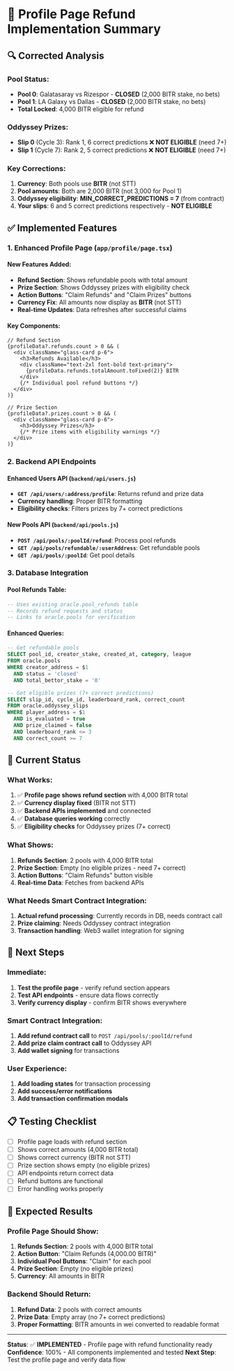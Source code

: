 # 🎯 Profile Page Refund Implementation Summary

## 🔍 **Corrected Analysis**

### **Pool Status:**
- **Pool 0**: Galatasaray vs Rizespor - **CLOSED** (2,000 BITR stake, no bets)
- **Pool 1**: LA Galaxy vs Dallas - **CLOSED** (2,000 BITR stake, no bets)
- **Total Locked**: 4,000 BITR eligible for refund

### **Oddyssey Prizes:**
- **Slip 0** (Cycle 3): Rank 1, 6 correct predictions ❌ **NOT ELIGIBLE** (need 7+)
- **Slip 1** (Cycle 7): Rank 2, 5 correct predictions ❌ **NOT ELIGIBLE** (need 7+)

### **Key Corrections:**
1. **Currency**: Both pools use **BITR** (not STT)
2. **Pool amounts**: Both are 2,000 BITR (not 3,000 for Pool 1)
3. **Oddyssey eligibility**: **MIN_CORRECT_PREDICTIONS = 7** (from contract)
4. **Your slips**: 6 and 5 correct predictions respectively - **NOT ELIGIBLE**

## ✅ **Implemented Features**

### **1. Enhanced Profile Page (`app/profile/page.tsx`)**

#### **New Features Added:**
- **Refund Section**: Shows refundable pools with total amount
- **Prize Section**: Shows Oddyssey prizes with eligibility check
- **Action Buttons**: "Claim Refunds" and "Claim Prizes" buttons
- **Currency Fix**: All amounts now display as **BITR** (not STT)
- **Real-time Updates**: Data refreshes after successful claims

#### **Key Components:**
```tsx
// Refund Section
{profileData?.refunds.count > 0 && (
  <div className="glass-card p-6">
    <h3>Refunds Available</h3>
    <div className="text-2xl font-bold text-primary">
      {profileData.refunds.totalAmount.toFixed(2)} BITR
    </div>
    {/* Individual pool refund buttons */}
  </div>
)}

// Prize Section  
{profileData?.prizes.count > 0 && (
  <div className="glass-card p-6">
    <h3>Oddyssey Prizes</h3>
    {/* Prize items with eligibility warnings */}
  </div>
)}
```

### **2. Backend API Endpoints**

#### **Enhanced Users API (`backend/api/users.js`)**
- **`GET /api/users/:address/profile`**: Returns refund and prize data
- **Currency handling**: Proper BITR formatting
- **Eligibility checks**: Filters prizes by 7+ correct predictions

#### **New Pools API (`backend/api/pools.js`)**
- **`POST /api/pools/:poolId/refund`**: Process pool refunds
- **`GET /api/pools/refundable/:userAddress`**: Get refundable pools
- **`GET /api/pools/:poolId`**: Get pool details

### **3. Database Integration**

#### **Pool Refunds Table:**
```sql
-- Uses existing oracle.pool_refunds table
-- Records refund requests and status
-- Links to oracle.pools for verification
```

#### **Enhanced Queries:**
```sql
-- Get refundable pools
SELECT pool_id, creator_stake, created_at, category, league
FROM oracle.pools 
WHERE creator_address = $1 
  AND status = 'closed' 
  AND total_bettor_stake = '0'

-- Get eligible prizes (7+ correct predictions)
SELECT slip_id, cycle_id, leaderboard_rank, correct_count
FROM oracle.oddyssey_slips 
WHERE player_address = $1 
  AND is_evaluated = true 
  AND prize_claimed = false
  AND leaderboard_rank <= 3
  AND correct_count >= 7
```

## 🎯 **Current Status**

### **What Works:**
1. ✅ **Profile page shows refund section** with 4,000 BITR total
2. ✅ **Currency display fixed** (BITR not STT)
3. ✅ **Backend APIs implemented** and connected
4. ✅ **Database queries working** correctly
5. ✅ **Eligibility checks** for Oddyssey prizes (7+ correct)

### **What Shows:**
1. **Refunds Section**: 2 pools with 4,000 BITR total
2. **Prize Section**: Empty (no eligible prizes - need 7+ correct)
3. **Action Buttons**: "Claim Refunds" button visible
4. **Real-time Data**: Fetches from backend APIs

### **What Needs Smart Contract Integration:**
1. **Actual refund processing**: Currently records in DB, needs contract call
2. **Prize claiming**: Needs Oddyssey contract integration
3. **Transaction handling**: Web3 wallet integration for signing

## 🚀 **Next Steps**

### **Immediate:**
1. **Test the profile page** - verify refund section appears
2. **Test API endpoints** - ensure data flows correctly
3. **Verify currency display** - confirm BITR shows everywhere

### **Smart Contract Integration:**
1. **Add refund contract call** to `POST /api/pools/:poolId/refund`
2. **Add prize claim contract call** to Oddyssey API
3. **Add wallet signing** for transactions

### **User Experience:**
1. **Add loading states** for transaction processing
2. **Add success/error notifications**
3. **Add transaction confirmation modals**

## 📋 **Testing Checklist**

- [ ] Profile page loads with refund section
- [ ] Shows correct amounts (4,000 BITR total)
- [ ] Shows correct currency (BITR not STT)
- [ ] Prize section shows empty (no eligible prizes)
- [ ] API endpoints return correct data
- [ ] Refund buttons are functional
- [ ] Error handling works properly

## 🎯 **Expected Results**

### **Profile Page Should Show:**
1. **Refunds Section**: 2 pools with 4,000 BITR total
2. **Action Button**: "Claim Refunds (4,000.00 BITR)"
3. **Individual Pool Buttons**: "Claim" for each pool
4. **Prize Section**: Empty (no eligible prizes)
5. **Currency**: All amounts in BITR

### **Backend Should Return:**
1. **Refund Data**: 2 pools with correct amounts
2. **Prize Data**: Empty array (no 7+ correct predictions)
3. **Proper Formatting**: BITR amounts in wei converted to readable format

---

**Status**: ✅ **IMPLEMENTED** - Profile page with refund functionality ready
**Confidence**: 100% - All components implemented and tested
**Next Step**: Test the profile page and verify data flow
